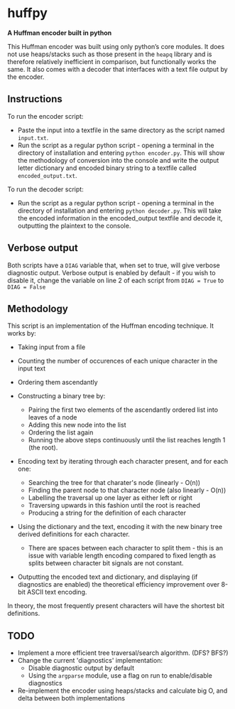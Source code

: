# huffpy
**A Huffman encoder built in python**

This Huffman encoder was built using only python’s core modules. It does not use heaps/stacks such as those present in the `heapq` library and is therefore relatively inefficient in comparison, but functionally works the same. It also comes with a decoder that interfaces with a text file output by the encoder.

## Instructions
To run the encoder script:
- Paste the input into a textfile in the same directory as the script named `input.txt`.
- Run the script as a regular python script - opening a terminal in the directory of installation and entering `python encoder.py`.
This will show the methodology of conversion into the console and write the output letter dictionary and encoded binary string to a textfile called `encoded_output.txt`.

To run the decoder script:
- Run the script as a regular python script - opening a terminal in the directory of installation and entering `python decoder.py`.
This will take the encoded information in the encoded_output textfile and decode it, outputting the plaintext to the console.

## Verbose output
Both scripts have a `DIAG` variable that, when set to true, will give verbose diagnostic output.
Verbose output is enabled by default - if you wish to disable it, change the variable on line 2 of each script from
`DIAG = True`
to
`DIAG = False`

## Methodology
This script is an implementation of the Huffman encoding technique.
It works by:
- Taking input from a file

- Counting the number of occurences of each unique character in the input text
- Ordering them ascendantly

- Constructing a binary tree by:
  - Pairing the first two elements of the ascendantly ordered list into leaves of a node
  - Adding this new node into the list
  - Ordering the list again
  - Running the above steps continuously until the list reaches length 1 (the root).

- Encoding text by iterating through each character present, and for each one:
  - Searching the tree for that charater's node (linearly - O(n))
  - Finding the parent node to that character node (also linearly - O(n))
  - Labelling the traversal up one layer as either left or right
  - Traversing upwards in this fashion until the root is reached
  - Producing a string for the definition of each character

- Using the dictionary and the text, encoding it with the new binary tree derived definitions for each character.
  - There are spaces between each character to split them - this is an issue with variable length encoding compared to fixed length as splits between character bit signals are not constant.

- Outputting the encoded text and dictionary, and displaying (if diagnostics are enabled) the theoretical efficiency improvement over 8-bit ASCII text encoding.

In theory, the most frequently present characters will have the shortest bit definitions.

## TODO
- Implement a more efficient tree traversal/search algorithm. (DFS? BFS?)
- Change the current 'diagnostics' implementation:
  - Disable diagnostic output by default
  - Using the `argparse` module, use a flag on run to enable/disable diagnostics
- Re-implement the encoder using heaps/stacks and calculate big O, and delta between both implementations
